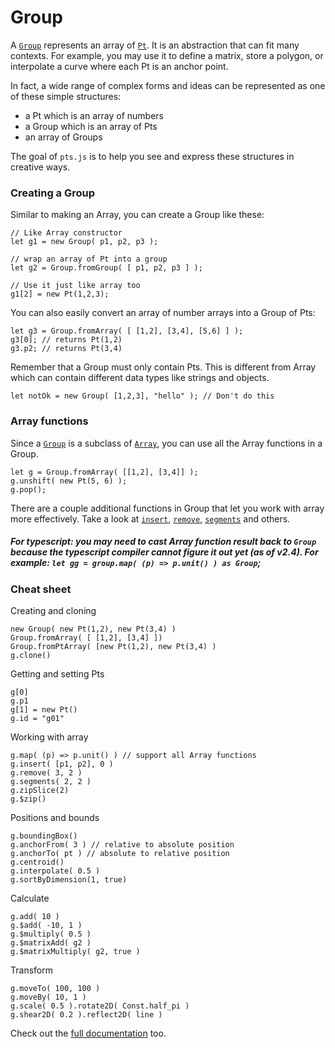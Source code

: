# Group

A [`Group`](#pt-group) represents an array of [`Pt`](#pt-pt). It is an abstraction that can fit many contexts. For example, you may use it to define a matrix, store a polygon, or interpolate a curve where each Pt is an anchor point.

In fact, a wide range of complex forms and ideas can be represented as one of these simple structures:
- a Pt which is an array of numbers
- a Group which is an array of Pts
- an array of Groups

The goal of `pts.js` is to help you see and express these structures in creative ways.

### Creating a Group

Similar to making an Array, you can create a Group like these:

```
// Like Array constructor
let g1 = new Group( p1, p2, p3 );

// wrap an array of Pt into a group
let g2 = Group.fromGroup( [ p1, p2, p3 ] ); 

// Use it just like array too
g1[2] = new Pt(1,2,3);
```

You can also easily convert an array of number arrays into a Group of Pts:
```
let g3 = Group.fromArray( [ [1,2], [3,4], [5,6] ] );
g3[0]; // returns Pt(1,2)
g3.p2; // returns Pt(3,4)
```

Remember that a Group must only contain Pts. This is different from Array which can contain different data types like strings and objects.

```
let notOk = new Group( [1,2,3], "hello" ); // Don't do this
```

### Array functions
Since a [`Group`](#pt-group) is a subclass of [`Array`](https://developer.mozilla.org/en-US/docs/Web/JavaScript/Reference/Global_Objects/Array), you can use all the Array functions in a Group. 

```
let g = Group.fromArray( [[1,2], [3,4]] );
g.unshift( new Pt(5, 6) );
g.pop();
```

There are a couple additional functions in Group that let you work with array more effectively. Take a look at [`insert`](#pt-group), [`remove`](#pt-group), [`segments`](#pt-group) and others.

##### For typescript: you may need to cast Array function result back to `Group` because the typescript compiler cannot figure it out yet (as of v2.4). For example: `let gg = group.map( (p) => p.unit() ) as Group`;

### Cheat sheet
Creating and cloning
```
new Group( new Pt(1,2), new Pt(3,4) )
Group.fromArray( [ [1,2], [3,4] ])
Group.fromPtArray( [new Pt(1,2), new Pt(3,4) )
g.clone()
```

Getting and setting Pts 
```
g[0]
g.p1
g[1] = new Pt()
g.id = "g01"
```

Working with array
```
g.map( (p) => p.unit() ) // support all Array functions
g.insert( [p1, p2], 0 )
g.remove( 3, 2 )
g.segments( 2, 2 )
g.zipSlice(2)
g.$zip()
```

Positions and bounds
```
g.boundingBox()
g.anchorFrom( 3 ) // relative to absolute position
g.anchorTo( pt ) // absolute to relative position
g.centroid()
g.interpolate( 0.5 )
g.sortByDimension(1, true)
```

Calculate
```
g.add( 10 )
g.$add( -10, 1 )
g.$multiply( 0.5 )
g.$matrixAdd( g2 )
g.$matrixMultiply( g2, true )
```

Transform
```
g.moveTo( 100, 100 )
g.moveBy( 10, 1 )
g.scale( 0.5 ).rotate2D( Const.half_pi )
g.shear2D( 0.2 ).reflect2D( line )
```

Check out the [full documentation](../docs/classes/_pt_.group.html) too.